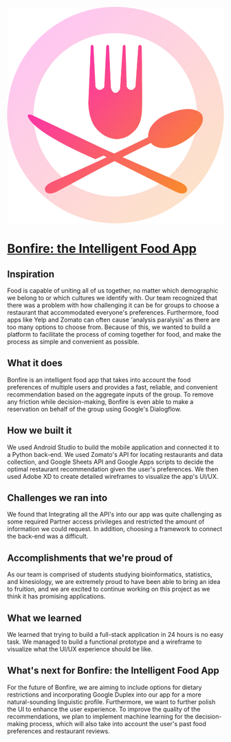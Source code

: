 ![logo](https://raw.githubusercontent.com/pkong97/bonfire/master/graphics/bonfire-logo.png)
# [Bonfire: the Intelligent Food App](https://devpost.com/software/bonfire-the-intelligent-food-app-s7lngr)

## Inspiration

Food is capable of uniting all of us together, no matter which demographic we belong to or which cultures we identify with. Our team recognized that there was a problem with how challenging it can be for groups to choose a restaurant that accommodated everyone's preferences. Furthermore, food apps like Yelp and Zomato can often cause 'analysis paralysis' as there are too many options to choose from. Because of this, we wanted to build a platform to facilitate the process of coming together for food, and make the process as simple and convenient as possible.

## What it does

Bonfire is an intelligent food app that takes into account the food preferences of multiple users and provides a fast, reliable, and convenient recommendation based on the aggregate inputs of the group. To remove any friction while decision-making, Bonfire is even able to make a reservation on behalf of the group using Google's Dialogflow.

## How we built it

We used Android Studio to build the mobile application and connected it to a Python back-end. We used Zomato's API for locating restaurants and data collection, and Google Sheets API and Google Apps scripts to decide the optimal restaurant recommendation given the user's preferences. We then used Adobe XD to create detailed wireframes to visualize the app's UI/UX.

## Challenges we ran into

We found that Integrating all the API's into our app was quite challenging as some required Partner access privileges and restricted the amount of information we could request. In addition, choosing a framework to connect the back-end was a difficult.

## Accomplishments that we're proud of

As our team is comprised of students studying bioinformatics, statistics, and kinesiology, we are extremely proud to have been able to bring an idea to fruition, and we are excited to continue working on this project as we think it has promising applications.

## What we learned

We learned that trying to build a full-stack application in 24 hours is no easy task. We managed to build a functional prototype and a wireframe to visualize what the UI/UX experience should be like.

## What's next for Bonfire: the Intelligent Food App

For the future of Bonfire, we are aiming to include options for dietary restrictions and incorporating Google Duplex into our app for a more natural-sounding linguistic profile. Furthermore, we want to further polish the UI to enhance the user experience. To improve the quality of the recommendations, we plan to implement machine learning for the decision-making process, which will also take into account the user's past food preferences and restaurant reviews.
